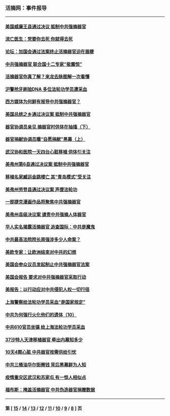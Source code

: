 ### 活摘网：事件报导
---
#### [美国威廉王县通过决议 抵制中共强摘器官](../../pages/nf5877/n13056521.md?07010430) 
#### [流亡医生：党要你去死 你就得去死](../../pages/nf5877/n13052835.md?07010430) 
#### [论坛：加国会通过法案终止活摘器官迫在眉睫](../../pages/nf5877/n13029839.md?07010430) 
#### [中共强摘器官 联合国十二专家“极震惊”](../../pages/nf5877/n13024313.md?07010430) 
#### [活摘器官你真了解？来龙去脉图解一次看懂](../../pages/nf5877/n13013820.md?07010430) 
#### [沪警抢牙刷验DNA 多位法轮功学员遭采血](../../pages/nf5877/n12969218.md?07010430) 
#### [西方媒体为何鲜有报导中共强摘器官？](../../pages/nf5877/n12932034.md?07010430) 
#### [美国总统之乡通过决议案 抵制中共强摘器官](../../pages/nf5877/n12908242.md?07010430) 
#### [器官协调员亲见 摘器官时供体在抽搐（下）](../../pages/nf5877/n12898622.md?07010430) 
#### [器官捐献协调员曝“自愿捐献”黑幕（上）](../../pages/nf5877/n12878830.md?07010430) 
#### [武汉协和医院一天四台心脏移植 供体引关注](../../pages/nf5877/n12863175.md?07010430) 
#### [美弗州第6县通过决议案 抵制中共强摘器官](../../pages/nf5877/n12805218.md?07010430) 
#### [移植名家臧运金跳楼亡 其“青岛模式”受关注](../../pages/nf5877/n12803746.md?07010430) 
#### [美弗州劳登县通过决议案 声援法轮功](../../pages/nf5877/n12785715.md?07010430) 
#### [一部捷克漫画作品将聚焦中共强摘器官](../../pages/nf5877/n12785954.md?07010430) 
#### [美弗州县级决议案 谴责中共强摘人体器官](../../pages/nf5877/n12721290.md?07010430) 
#### [华人实名揭露活摘器官 追查国际：中共是魔鬼](../../pages/nf5877/n12691724.md?07010430) 
#### [中共最高法院院长周强涉多少人命案？](../../pages/nf5877/n12678074.md?07010430) 
#### [美欧专家：让欧洲结束对中共的幻想](../../pages/nf5877/n12652921.md?07010430) 
#### [美国会参众议员发起制止中共强摘器官法案](../../pages/nf5877/n12627668.md?07010430) 
#### [美国会报告 要求对中共强摘器官采取行动](../../pages/nf5877/n12448233.md?07010430) 
#### [美报告：以行动应对中共侵犯人权一切行径](../../pages/nf5877/n12443204.md?07010430) 
#### [上海警察给法轮功学员采血“是国家规定”](../../pages/nf5877/n12371027.md?07010430) 
#### [中共为何强行火化他们的遗体（10）](../../pages/nf5877/n12352363.md?07010430) 
#### [中共610官员坐镇 给上海法轮功学员采血](../../pages/nf5877/n12350295.md?07010430) 
#### [37沙特人天津移植器官 牵出内幕知多少](../../pages/nf5877/n12338586.md?07010430) 
#### [10天4颗心脏 中共器官按需供给引忧](../../pages/nf5877/n12326366.md?07010430) 
#### [中共三桶油华尔街圈钱 背后黑幕鲜为人知](../../pages/nf5877/n12249199.md?07010430) 
#### [疫情重灾区武汉和苏家屯 有一惊人相似点](../../pages/nf5877/n12150824.md?07010430) 
#### [福布斯：掩盖活摘器官 中共伪造器官捐赠数据](../../pages/nf5877/n11669316.md?07010430) 

---
#### 第 [ [15](./15.md?07010430) / [14](./14.md?07010430) / [13](./13.md?07010430) / [12](./12.md?07010430) / [11](./11.md?07010430) / [10](./10.md?07010430) / [9](./9.md?07010430) / [8](./8.md?07010430) ] 页
